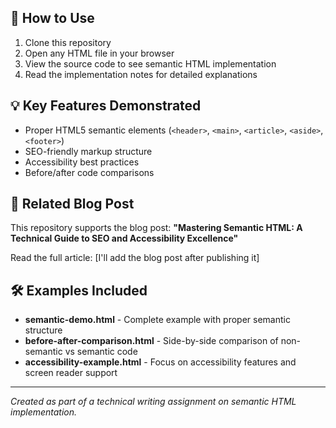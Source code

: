 ## 🚀 How to Use

1. Clone this repository
2. Open any HTML file in your browser
3. View the source code to see semantic HTML implementation
4. Read the implementation notes for detailed explanations

## 💡 Key Features Demonstrated

- Proper HTML5 semantic elements (`<header>`, `<main>`, `<article>`, `<aside>`, `<footer>`)
- SEO-friendly markup structure
- Accessibility best practices
- Before/after code comparisons

## 📖 Related Blog Post

This repository supports the blog post: **"Mastering Semantic HTML: A Technical Guide to SEO and Accessibility Excellence"**

Read the full article: [I'll add the blog post after publishing it]

## 🛠 Examples Included

- **semantic-demo.html** - Complete example with proper semantic structure
- **before-after-comparison.html** - Side-by-side comparison of non-semantic vs semantic code
- **accessibility-example.html** - Focus on accessibility features and screen reader support
---

*Created as part of a technical writing assignment on semantic HTML implementation.*
